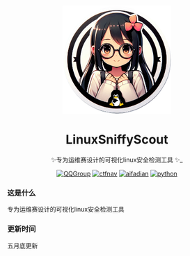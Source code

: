 <!-- markdownlint-disable MD033 MD041 -->

<p align="center">
  <a href="https://ctf.mzy0.com"><img src="https://github.com/Tokeii0/LinuxSniffyScout/blob/main/Designer.png" width="250" height="250" alt="LinuxSniffyScout"></a>
</p>
<div align="center">

# LinuxSniffyScout

✨专为运维赛设计的可视化linux安全检测工具 ✨_
<!-- prettier-ignore-end -->
<a href="https://jq.qq.com/?_wv=1027&k=DzOtbzU4"><img src="https://img.shields.io/badge/QQ%E7%BE%A4-555741990-orange?style=flat-square" alt="QQGroup"></a>
  <a href="http://ctf.dog"><img src="https://img.shields.io/badge/CTF%E5%AF%BC%E8%88%AA%E7%AB%99-ctf.dog-5492ff?style=flat-square" alt="ctfnav"></a>
  <a href="https://afdian.net/@Tokeii"><img src="https://img.shields.io/badge/爱发电-afdian.net-66ccff?style=flat-square" alt="aifadian"></a>
  <a href=".."><img src="https://img.shields.io/badge/Python%20-%203.10-def1f2?style=flat-square" alt="python"></a>
</div>

### 这是什么
专为运维赛设计的可视化linux安全检测工具

### 更新时间

五月底更新
